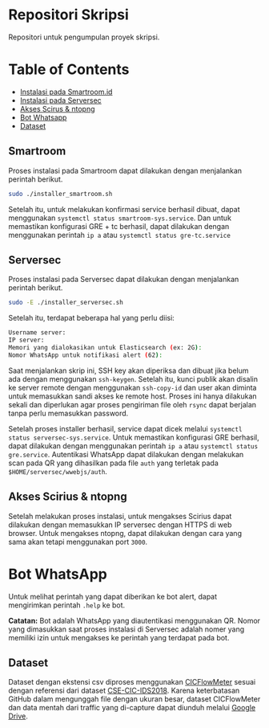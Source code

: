 # Repositori Skripsi
Repositori untuk pengumpulan proyek skripsi.
# Table of Contents
  - [Instalasi pada Smartroom.id](#smartroom)
  - [Instalasi pada Serversec](#serversec)
  - [Akses Scirus & ntopng](#akses-scirius--ntopng)
  - [Bot Whatsapp](#bot-whatsapp)
  - [Dataset](#dataset)
  
## Smartroom
Proses instalasi pada Smartroom dapat dilakukan dengan menjalankan perintah berikut.
  ```sh
  sudo ./installer_smartroom.sh
  ```

Setelah itu, untuk melakukan konfirmasi service berhasil dibuat, dapat menggunakan `systemctl status smartroom-sys.service`. Dan untuk memastikan konfigurasi GRE + tc berhasil, dapat dilakukan dengan menggunakan perintah `ip a` atau `systemctl status gre-tc.service`
## Serversec

Proses instalasi pada Serversec dapat dilakukan dengan menjalankan perintah berikut.
  ```sh
  sudo -E ./installer_serversec.sh
  ```
Setelah itu, terdapat beberapa hal yang perlu diisi:
```sh
Username server:
IP server:
Memori yang dialokasikan untuk Elasticsearch (ex: 2G):
Nomor WhatsApp untuk notifikasi alert (62):
```
Saat menjalankan skrip ini, SSH key akan diperiksa dan dibuat jika belum ada dengan menggunakan `ssh-keygen`. Setelah itu, kunci publik akan disalin ke server remote dengan menggunakan `ssh-copy-id` dan user akan diminta untuk memasukkan sandi akses ke remote host. Proses ini hanya dilakukan sekali dan diperlukan agar proses pengiriman file oleh `rsync` dapat berjalan tanpa perlu memasukkan password.


Setelah proses installer berhasil, service dapat dicek melalui `systemctl status serversec-sys.service`. Untuk memastikan konfigurasi GRE berhasil, dapat dilakukan dengan menggunakan perintah `ip a` atau `systemctl status gre.service`. Autentikasi WhatsApp dapat dilakukan dengan melakukan scan pada QR yang dihasilkan pada file `auth` yang terletak pada `$HOME/serversec/wwebjs/auth`.

## Akses Scirius & ntopng
Setelah melakukan proses instalasi, untuk mengakses Scirius dapat dilakukan dengan memasukkan IP serversec dengan HTTPS di web browser. Untuk mengakses ntopng, dapat dilakukan dengan cara yang sama akan tetapi menggunakan port `3000`.

# Bot WhatsApp
Untuk melihat perintah yang dapat diberikan ke bot alert, dapat mengirimkan perintah `.help` ke bot.

**Catatan:** Bot adalah WhatsApp yang diautentikasi menggunakan QR. Nomor yang dimasukkan saat proses instalasi di Serversec adalah nomer yang memiliki izin untuk mengakses ke perintah yang terdapat pada bot.
## Dataset
Dataset dengan ekstensi csv diproses menggunakan [CICFlowMeter](https://github.com/ahlashkari/CICFlowMeter) sesuai dengan referensi dari dataset [CSE-CIC-IDS2018](https://www.unb.ca/cic/datasets/ids-2018.html). Karena keterbatasan GitHub dalam mengunggah file dengan ukuran besar, dataset CICFlowMeter dan data mentah dari traffic yang di-capture dapat diunduh melalui [Google Drive](https://drive.google.com/drive/folders/1SSXQJJo3ulyAqY5RfIz8yTqrp6kO4hLR?usp=sharing). 
